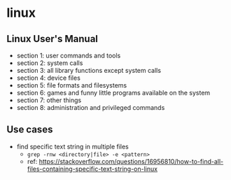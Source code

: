 #   linux

##  Linux User's Manual
*   section 1: user commands and tools
*   section 2: system calls
*   section 3: all library functions except system calls
*   section 4: device files
*   section 5: file formats and filesystems
*   section 6: games and funny little programs available on the system
*   section 7: other things
*   section 8: administration and privileged commands

##  Use cases
*   find specific text string in multiple files
    *   `grep -rnw <directory|file> -e <pattern>`
    *   ref: https://stackoverflow.com/questions/16956810/how-to-find-all-files-containing-specific-text-string-on-linux
